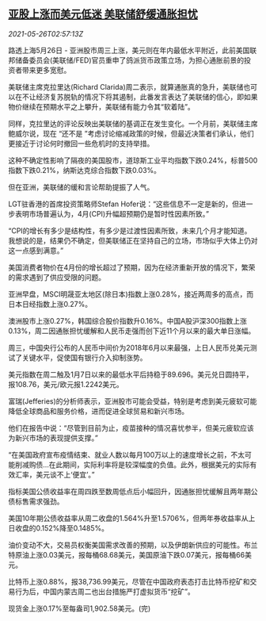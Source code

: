 <!--1621998063000-->
[亚股上涨而美元低迷 美联储舒缓通胀担忧](https://cn.reuters.com/article/asia-financial-markets-0526-wedn-idCNKCS2D707B)
------

<div><i>2021-05-26T02:57:13Z</i></div><p>路透上海5月26日 - 亚洲股市周三上涨，美元则在年内最低水平附近，此前美国联邦储备委员会(美联储/FED)官员重申了鸽派货币政策立场，为担心通胀前景的投资者带来更多宽慰。</p><p>美联储主席克拉里达(Richard Clarida)周二表示，就算通胀真的急升，美联储也可以在不让经济复苏脱轨的情况下将其遏制，此番发言表达了美联储的信心，即如果物价继续在预期水平之上攀升，美联储有能力令其“软着陆”。</p><p>同样，克拉里达的评论反映出美联储的基调正在发生变化。一个月前，美联储主席鲍威尔说，现在 “还不是 ”考虑讨论缩减政策的时候，但最近决策者们承认，他们更接近于讨论何时撤回一些危机时的支持举措。</p><p>这种不确定性影响了隔夜的美国股市，道琼斯工业平均指数下跌0.24%，标普500指数下跌0.21%，纳斯达克综合指数下跌0.03%。</p><p>但在亚洲，美联储的缓和言论帮助提振了人气。</p><p>LGT驻香港的首席投资策略师Stefan Hofer说：“这些信息不一定是新的，但进一步表明市场普遍认为，4月(CPI)升幅超预期仍是暂时性因素所致。”</p><p>“CPI的增长有多少是结构性，有多少是过渡性因素所致，未来几个月才能知道。我想说的是，结果仍不确定，但美联储正在坚持自己的立场，市场似乎大体上仍对这一点感到满意。”</p><p>美国消费者物价在4月份的增长超过了预期，因为在经济重新开放的情况下，繁荣的需求遇到了供应受限的问题。</p><p>亚洲早盘，MSCI明晟亚太地区(除日本)指数上涨0.28%，接近两周多的高点，而日本日经指数上涨0.27%。</p><p>澳洲股市上涨0.27%，韩国综合股价指数升0.16%。中国A股沪深300指数上涨0.13%，周二因通胀担忧缓解和人民币走强而创下近11个月以来的最大单日涨幅。</p><p>周三，中国央行公布的人民币中间价为2018年6月以来最强，上日人民币兑美元测试了关键水平，促使国有银行介入抑制涨势。</p><p>美元指数在周二触及1月7日以来的最低水平后持稳于89.696。美元兑日圆持平，报108.76，美元/欧元报1.2242美元。</p><p>富瑞(Jefferies)的分析师表示，亚洲股市可能会受益，特别是考虑到美元疲软可能降低全球商品和服务价格，进而促进全球贸易和新兴市场。</p><p>他们在报告中说：“尽管到目前为止，疫苗接种的情况喜忧参半，但美元疲软应该为新兴市场的表现提供支撑。”</p><p>“在美国政府宣布疫情结束、就业人数以每月100万以上的速度增长之前，不太可能削减购债...在此期间，实际利率将是较深幅度的负值。此外，根据美元的实际有效汇率，美元谈不上‘便宜’。”</p><p>指标美国公债收益率在周四跌至数周低点后小幅回升，因通胀担忧缓解且两年期公债标售需求强劲。</p><p>美国10年期公债收益率从周二收盘的1.564%升至1.5706%，但两年券收益率从上日收盘的0.152%降至0.1485%。</p><p>油价变动不大，交易员权衡美国需求改善的预期，以及伊朗新供应的可能性。布兰特原油上涨0.03美元，报每桶68.68美元，美国原油下跌0.07美元，报每桶66美元。</p><p>比特币上涨0.88%，报38,736.99美元，尽管在中国政府表态打击比特币挖矿和交易行为后，中国内蒙古周二也出台措施严打虚拟货币“挖矿”。</p><p>现货金上涨0.17%至每盎司1,902.58美元。(完)</p>
